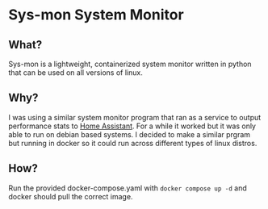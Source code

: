 # Sys-mon System Monitor

## What?

Sys-mon is a lightweight, containerized system monitor written in python that can be used on all versions of linux.

## Why?

I was using a similar system monitor program that ran as a service to output performance stats to [Home Assistant](https://home-assistant.io). For a while it worked but it was only able to run on debian based systems. I decided to make a similar prgram but running in docker so it could run across different types of linux distros.

## How?

Run the provided docker-compose.yaml with `docker compose up -d` and docker should pull the correct image.